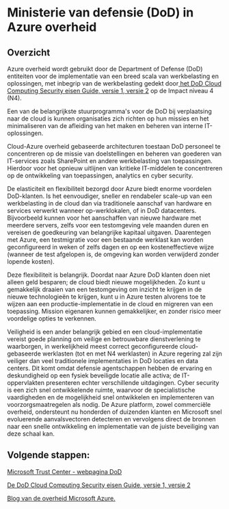 <properties
    pageTitle="Azure Governmnet documentatie | Microsoft Azure"
    description="Dit zorgt voor een vergelijking van functies en hulp op het ontwikkelen van toepassingen voor de overheid Azure"
    services="Azure-Government"
    cloud="gov"
    documentationCenter=""
    authors="ryansoc"
    manager="zakramer"
    editor=""/>

<tags
    ms.service="multiple"
    ms.devlang="na"
    ms.topic="article"
    ms.tgt_pltfrm="na"
    ms.workload="azure-government"
    ms.date="10/11/2016"
    ms.author="ryansoc"/>


#  <a name="department-of-defense-dod-in-azure-government"></a>Ministerie van defensie (DoD) in Azure overheid

## <a name="overview"></a>Overzicht

Azure overheid wordt gebruikt door de Department of Defense (DoD) entiteiten voor de implementatie van een breed scala van werkbelasting en oplossingen, met inbegrip van de werkbelasting gedekt door<a href="http://iasecontent.disa.mil/cloud/SRG/index.html"> het DoD Cloud Computing Security eisen Guide, versie 1, versie 2</a> op de Impact niveau 4 (N4).

Een van de belangrijkste stuurprogramma's voor de DoD bij verplaatsing naar de cloud is kunnen organisaties zich richten op hun missies en het minimaliseren van de afleiding van het maken en beheren van interne IT-oplossingen.

Cloud-Azure overheid gebaseerde architecturen toestaan DoD personeel te concentreren op de missie van doelstellingen en beheren van goederen van IT-services zoals SharePoint en andere werkbelasting van toepassingen.  Hierdoor voor het opnieuw uitlijnen van kritieke IT-middelen te concentreren op de ontwikkeling van toepassingen, analytics en cyber security.

De elasticiteit en flexibiliteit bezorgd door Azure biedt enorme voordelen DoD-klanten. Is het eenvoudiger, sneller en rendabeler scale-up van een werkbelasting in de cloud dan via traditionele aanschaf van hardware en services verwerkt wanneer op-werklokalen, of in DoD datacenters. Bijvoorbeeld kunnen voor het aanschaffen van nieuwe hardware met meerdere servers, zelfs voor een testomgeving vele maanden duren en vereisen de goedkeuring van belangrijke kapitaal uitgaven. Daarentegen met Azure, een testmigratie voor een bestaande werklast kan worden geconfigureerd in weken of zelfs dagen en op een kosteneffectieve wijze (wanneer de test afgelopen is, de omgeving kan worden verwijderd zonder lopende kosten).

Deze flexibiliteit is belangrijk. Doordat naar Azure DoD klanten doen niet alleen geld besparen; de cloud biedt nieuwe mogelijkheden. Zo kunt u gemakkelijk draaien van een testomgeving om inzicht te krijgen in de nieuwe technologieën te krijgen, kunt u in Azure testen alvorens toe te wijzen aan een productie-implementatie in de cloud en migreren van een toepassing. Mission eigenaren kunnen gemakkelijker, en zonder risico meer voordelige opties te verkennen.

Veiligheid is een ander belangrijk gebied en een cloud-implementatie vereist goede planning om veilige en betrouwbare dienstverlening te waarborgen, in werkelijkheid meest correct geconfigureerde cloud-gebaseerde werklasten (tot en met N4 werklasten) in Azure regering zal zijn veiliger dan veel traditionele implementaties in DoD locaties en data centers. Dit komt omdat defensie agentschappen hebben de ervaring en deskundigheid op een fysiek beveiligde locatie alle activa; de IT-oppervlakten presenteren echter verschillende uitdagingen. Cyber security is een zich snel ontwikkelende ruimte, waarvoor de specialistische vaardigheden en de mogelijkheid snel ontwikkelen en implementeren van voorzorgsmaatregelen als nodig. De Azure platform, zowel commerciële overheid, ondersteunt nu honderden of duizenden klanten en Microsoft snel evoluerende aanvalsvectoren detecteren en vervolgens direct de bronnen naar een snelle ontwikkeling en implementatie van de juiste beveiliging van deze schaal kan.

## <a name="next-steps"></a>Volgende stappen:

<a href="https://www.microsoft.com/en-us/TrustCenter/Compliance/DISA">Microsoft Trust Center - webpagina DoD</a>

<a href="http://iasecontent.disa.mil/cloud/SRG/index.html">De DoD Cloud Computing Security eisen Guide, versie 1, versie 2</a>

<a href="https://blogs.msdn.microsoft.com/azuregov/">Blog van de overheid Microsoft Azure.</a>
